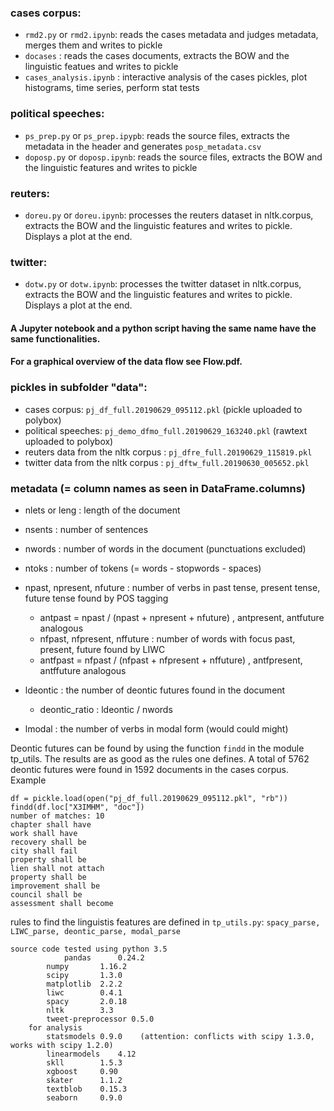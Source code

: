 
### cases corpus:
* ```rmd2.py``` or ```rmd2.ipynb```: reads the cases metadata and judges metadata, merges them and writes to pickle
* ```docases``` : reads the cases documents, extracts the BOW and the linguistic featues and writes to pickle
* ```cases_analysis.ipynb``` : interactive analysis of the cases pickles, plot histograms, time series, perform stat tests


### political speeches:
* ```ps_prep.py``` or ```ps_prep.ipypb```: reads the source files, extracts the metadata in the header and generates ```posp_metadata.csv```
* ```doposp.py``` or ```doposp.ipynb```: reads the source files, extracts the BOW and the linguistic features and writes to pickle




### reuters:
* ```doreu.py``` or ```doreu.ipynb```: processes the reuters dataset in nltk.corpus, extracts the BOW and the linguistic features and writes to pickle. Displays a plot at the end.



### twitter:
* ```dotw.py``` or ```dotw.ipynb```: processes the twitter dataset in nltk.corpus, extracts the BOW and the linguistic features and writes to pickle. Displays a plot at the end.

#### A Jupyter notebook and a python script having the same name have the same functionalities.

#### For a graphical overview of the data flow see Flow.pdf.

### pickles in subfolder "data": 
* cases corpus:			```pj_df_full.20190629_095112.pkl``` (pickle uploaded to polybox)
* political speeches:		```pj_demo_dfmo_full.20190629_163240.pkl```	(rawtext uploaded to polybox)
* reuters data from the nltk corpus : ```pj_dfre_full.20190629_115819.pkl```
* twitter data from the nltk corpus : ```pj_dftw_full.20190630_005652.pkl```

### metadata (= column names as seen in DataFrame.columns)
* nlets or leng : length of the document 
* nsents : number of sentences
* nwords : number of words in the document (punctuations excluded)
* ntoks : number of tokens (= words - stopwords - spaces)

* npast, npresent, nfuture : number of verbs in past tense, present tense, future tense found by POS tagging
   - antpast = npast / (npast + npresent + nfuture)  , antpresent, antfuture analogous
   - nfpast, nfpresent, nffuture : number of words with focus past, present, future found by LIWC
   - antfpast = nfpast / (nfpast + nfpresent + nffuture)  , antfpresent, antffuture analogous

* ldeontic : the number of deontic futures found in the document
  - deontic_ratio : ldeontic / nwords

* lmodal : the number of verbs in modal form (would could might)

Deontic futures can be found by using the function ```findd``` in the module tp_utils.
The results are as good as the rules one defines.
A total of 5762 deontic futures were found in 1592 documents in the cases corpus.
<br>
Example

```
df = pickle.load(open("pj_df_full.20190629_095112.pkl", "rb"))
findd(df.loc["X3IMHM", "doc"])
number of matches: 10
chapter shall have
work shall have
recovery shall be
city shall fail
property shall be
lien shall not attach
property shall be
improvement shall be
council shall be
assessment shall become
```

rules to find the linguistis features are defined in ```tp_utils.py```: ```spacy_parse, LIWC_parse, deontic_parse, modal_parse```

```
source code tested using python 3.5
        	pandas		0.24.2
		numpy   	1.16.2
		scipy   	1.3.0
		matplotlib 	2.2.2
		liwc   		0.4.1
		spacy   	2.0.18
		nltk   		3.3
		tweet-preprocessor 0.5.0
	for analysis 
		statsmodels	0.9.0    (attention: conflicts with scipy 1.3.0, works with scipy 1.2.0)
		linearmodels	4.12
		skll		1.5.3
		xgboost		0.90
		skater		1.1.2	
		textblob	0.15.3
		seaborn		0.9.0
````

